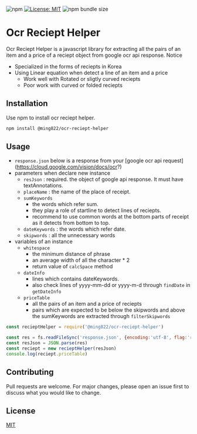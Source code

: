 ![npm](https://img.shields.io/npm/v/@ming822/ocr-reciept-helper)
[![License: MIT](https://img.shields.io/badge/License-MIT-yellow.svg)](https://opensource.org/licenses/MIT)
![npm bundle size](https://img.shields.io/bundlephobia/minzip/@ming822/ocr-reciept-helper)


# Ocr Reciept Helper
Ocr Reciept Helper is a javascript library for extracting all the pairs of an item and a price of a reciept object from google ocr api response.
Notice
- Specialized in the forms of reciepts in Korea
- Using Linear equation when detect a line of an item and a price 
  - Work well with Rotated or sligtly curved reciepts
  - Poor work with curved or folded reciepts

## Installation
Use npm to install ocr reciept helper.
```bash
npm install @ming822/ocr-reciept-helper
```

## Usage

- `response.json` below is a response from your [google ocr api request] (https://cloud.google.com/vision/docs/ocr?)
- parameters when declare new instance
  - `resJson` : required. the object of google api response. It must have textAnnotations.
  - `placeName` : the name of the place of receipt.
  - `sumKeywords`
    - the words which refer sum.
    - they play a role of startline to detect lines of reciepts.
    - recommend to use common words at the bottom parts of receipt as it detects from bottom to top.
  - `dateKeywords` : the words which refer date.
  - `skipwords` : all the unnecessary words
- variables of an instance
  - `whitespace`
    - the minimum distance of phrase
    - an average width of all the character * 2
    - return value of `calcSpace` method
  - `dateInfo`
    - lines which contains dateKeywords.
    - also check lines of yyyy-mm-dd or yyyy-m-d through `findDate` in `getDateInfo`
  - `priceTable`
    - all the pairs of an item and a price of reciepts
    - pairs which are expected to be below the skipwords and above the sumKeywords are extracted through `filterSkipwords`

```javascript
const recieptHelper = require('@ming822/ocr-reciept-helper')

const res = fs.readFileSync('response.json', {encoding:'utf-8', flag:'r'})
const resJson = JSON.parse(res)
const reciept = new recieptHelper(resJson)
console.log(reciept.priceTable)
```

## Contributing
Pull requests are welcome. For major changes, please open an issue first to discuss what you would like to change.

## License
[MIT](https://choosealicense.com/licenses/mit/)

